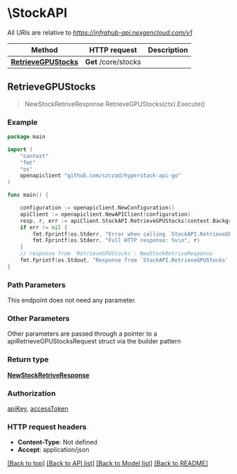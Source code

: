 # \StockAPI

All URIs are relative to *https://infrahub-api.nexgencloud.com/v1*

Method | HTTP request | Description
------------- | ------------- | -------------
[**RetrieveGPUStocks**](StockAPI.md#RetrieveGPUStocks) | **Get** /core/stocks | 



## RetrieveGPUStocks

> NewStockRetriveResponse RetrieveGPUStocks(ctx).Execute()





### Example

```go
package main

import (
	"context"
	"fmt"
	"os"
	openapiclient "github.com/szczad/hyperstack-api-go"
)

func main() {

	configuration := openapiclient.NewConfiguration()
	apiClient := openapiclient.NewAPIClient(configuration)
	resp, r, err := apiClient.StockAPI.RetrieveGPUStocks(context.Background()).Execute()
	if err != nil {
		fmt.Fprintf(os.Stderr, "Error when calling `StockAPI.RetrieveGPUStocks``: %v\n", err)
		fmt.Fprintf(os.Stderr, "Full HTTP response: %v\n", r)
	}
	// response from `RetrieveGPUStocks`: NewStockRetriveResponse
	fmt.Fprintf(os.Stdout, "Response from `StockAPI.RetrieveGPUStocks`: %v\n", resp)
}
```

### Path Parameters

This endpoint does not need any parameter.

### Other Parameters

Other parameters are passed through a pointer to a apiRetrieveGPUStocksRequest struct via the builder pattern


### Return type

[**NewStockRetriveResponse**](NewStockRetriveResponse.md)

### Authorization

[apiKey](../README.md#apiKey), [accessToken](../README.md#accessToken)

### HTTP request headers

- **Content-Type**: Not defined
- **Accept**: application/json

[[Back to top]](#) [[Back to API list]](../README.md#documentation-for-api-endpoints)
[[Back to Model list]](../README.md#documentation-for-models)
[[Back to README]](../README.md)

